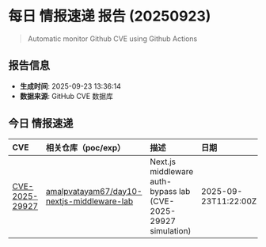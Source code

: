 # 每日 情报速递 报告 (20250923)

> Automatic monitor Github CVE using Github Actions 

## 报告信息
- **生成时间**: 2025-09-23 13:36:14
- **数据来源**: GitHub CVE 数据库

## 今日 情报速递

| CVE | 相关仓库（poc/exp） | 描述 | 日期 |
|:---|:---|:---|:---|
| [CVE-2025-29927](https://www.cve.org/CVERecord?id=CVE-2025-29927) | [amalpvatayam67/day10-nextjs-middleware-lab](https://github.com/amalpvatayam67/day10-nextjs-middleware-lab) | Next.js middleware auth-bypass lab (CVE-2025-29927 simulation) | 2025-09-23T11:22:00Z|
